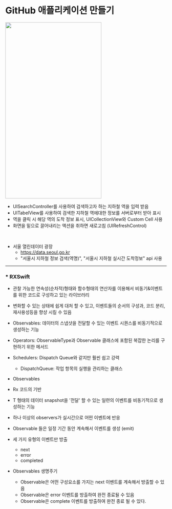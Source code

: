 GitHub 애플리케이션 만들기
===========
<img src="https://user-images.githubusercontent.com/55949986/205565862-63b5bb50-a0c9-4753-906e-79a1a791baec.gif" width="300" height="550"/>

* UISearchController를 사용하여 검색하고자 하는 지하철 역을 입력 받음
* UITabelView를 사용하여 검색한 지하철 역에대한 정보를 서버로부터 받아 표시
* 역을 클릭 시 해당 역의 도착 정보 표시, UICollectionView와 Custom Cell 사용
* 화면을 밑으로 끌어내리는 액션을 취하면 새로고침 (UIRefreshControl)

</br>

* 서울 열린데이터 광장
  * https://data.seoul.go.kr
  * "서울시 지하철 정보 검색(역명)", "서울시 지하철 실시간 도착정보" api 사용
---------------------------------------

### * RXSwift
 * 관찰 가능한 연속성(순차적)형태와 함수형태의 연산자를 이용해서 비동기&이벤트를 위한 코드로 구성하고 있는 라이브러리
 * 변화할 수 있는 상태에 쉽게 대처 할 수 있고, 이벤트들의 순서의 구성과, 코드 분리, 재사용성등을 향샹 시킬 수 있음
 * Observables: 데이터의 스냅샷을 전달할 수 있는 이벤트 시퀀스를 비동기적으로 생성하는 기능
 * Operators: ObservableType과 Observable 클래스에 포함된 복잡한 논리를 구현하기 위한 메서드
 * Schedulers: Dispatch Queue와 같지만 훨씬 쉽고 강력
   * DispatchQueue: 작업 항목의 실행을 관리하는 클래스
   
* Observables
 * Rx 코드의 기반
 * T 형태의 데이터 snapshot을 '전달' 할 수 있는 일련의 이벤트를 비동기적으로 생성하는 기능 
 * 하나 이상의 observers가 실시간으로 어떤 이벤트에 반응
 * Observable 들은 일정 기간 동안 계속해서 이벤트를 생성 (emit)
 * 세 가지 유형의 이벤트만 방출
   * next
   * error
   * completed
   
* Observables 생명주기
  * Observable은 어떤 구성요소를 가지는 next 이벤트를 계속해서 방출할 수 있음 
  * Observable은 error 이벤트를 방출하여 완전 종료될 수 있음
  * Observable은 complete 이벤트를 방출하여 완전 종료 될 수 있다.
